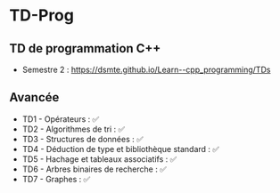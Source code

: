 # TD-Prog

## TD de programmation C++ 
- Semestre 2 : 
https://dsmte.github.io/Learn--cpp_programming/TDs


## Avancée
- TD1 - Opérateurs : ✅
- TD2 - Algorithmes de tri : ✅
- TD3 - Structures de données : ✅
- TD4 - Déduction de type et bibliothèque standard : ✅
- TD5 - Hachage et tableaux associatifs : ✅
- TD6 - Arbres binaires de recherche : ✅
- TD7 - Graphes : ✅
